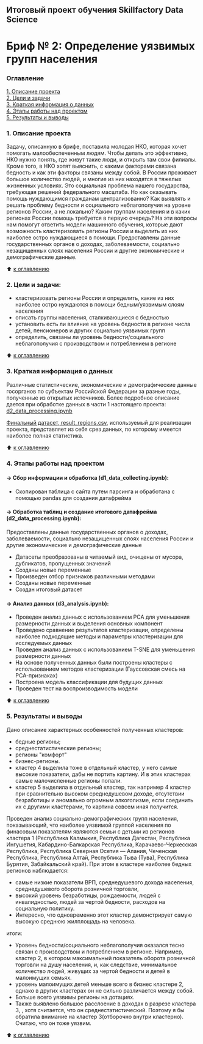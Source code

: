 ## Итоговый проект обучения Skillfactory Data Science
# Бриф № 2: Определение уязвимых групп населения

### Оглавление
[1. Описание проекта](./README.md#1-Описание-проекта)  
[2. Цели и задачи](./README.md#2-Цели-и-задачи)  
[3. Краткая информация о данных](./README.md#3-Краткая-информация-о-данных)  
[4. Этапы работы над проектом](./README.md#4-Этапы-работы-над-проектом)  
[5. Результаты и выводы](./README.md#5-Результаты-и-выводы)    

### 1. Описание проекта

  Задачу, описанную в брифе, поставила молодая НКО, которая хочет помогать малообеспеченным людям. Чтобы делать это эффективно, НКО нужно понять, где живут такие люди, и открыть там свои филиалы.
  Кроме того, в НКО хотят выяснить, с какими факторами связана бедность и как эти факторы связаны между собой.
  В России проживает большое количество людей, и многие из них находятся в тяжелых жизненных условиях. Это социальная проблема нашего государства, требующая решений федерального масштаба. Но как оказывать помощь нуждающимся гражданам централизованно? Как выявлять и решать проблему бедности и социального неблагополучия на уровне регионов России, а не локально? Каким группам населения и в каких регионах России помощь требуется в первую очередь? 
  На эти вопросы нам помогут ответить модели машинного обучения, которые дают возможность кластеризовать регионы России и выделить из них наиболее остро нуждающиеся в помощи.
  Предоставлены данные государственных органов о доходах, заболеваемости, социально незащищенных слоях населения России и другие экономические и демографические данные. 

:arrow_up: [к оглавлению](./README.md#Оглавление)

### 2. Цели и задачи:
- кластеризовать регионы России и определить, какие из них наиболее остро нуждаются в помощи бедным/уязвимым слоям населения
- описать группы населения, сталкивающиеся с бедностью
- установить есть ли влияние на уровень бедности в регионе числа детей, пенсионеров и других социально уязвимых групп
- определить, связаны ли уровень бедности/социального неблагополучия с производством и потреблением в регионе

:arrow_up: [к оглавлению](./README.md#Оглавление)

### 3. Краткая информация о данных

Различные статистические, экономические и демографические данные госорганов по субъектам Российской Федерации за разные годы, полученные из открытых источников. Более подробное описание дается при обработке данных в части 1 настоящего проекта: [d2_data_processing.ipynb](./d2_data_processing.ipynb)

[Финальный датасет, result_regions.csv](./social_russia_data/result_regions.csv), используемый для реализации проекта, представляет из себя срез данных, по которому имеется наиболее полная статистика.
  
:arrow_up: [к оглавлению](./README.md#Оглавление)


### 4. Этапы работы над проектом

#### → Сбор информации и обработка (d1_data_collecting.ipynb):
* Скопирован таблица с сайта путем парсинга и обработана с помощью pandas для создания датафрейма

#### → Обработка таблиц и создание итогового датафрейма (d2_data_processing.ipynb):
Предоставлены данные государственных органов о доходах, заболеваемости, социально незащищенных слоях населения России и другие экономические и демографические данные
* Датасеты преобразованы в читаемый вид, очищены от мусора, дубликатов, пропущенных значений
* Созданы новые переменные
* Произведен отбор признаков различными методами
* Созданы новые переменные
* Создан итоговый датасет

#### → Анализ данных (d3_analysis.ipynb):
* Проведен анализ данных с использованием PCA для уменьшения размерности данных и выделения основных компонент
* Проведено сравнение результатов кластеризации, определены наиболее подходящие методы и параметры кластеризации для исследуемых данных
* Проведен анализ данных с использованием T-SNE для уменьшения размерности данных
* На основе полученных данных были построены кластеры с использованием методов кластеризации (Гауссовская смесь на РСА-признаках)
* Построена модель классификации для будущих данных
* Проведен тест на воспроизводимость модели

:arrow_up: [к оглавлению](./README.md#Оглавление)

### 5. Результаты и выводы

Дано описание характерных особенностей полученных кластеров:
- бедные регионы;
- среднестатистические регионы;
- регионы "комфорт"
- бизнес-регионы.
- кластер 4 выделила тоже в отдельный кластер, у него самые высокие показатели, дабы не портить картину. И в этих кластерах самые малочисленные регионы попали.
- кластер 5 выделила в отдельный кластер, так например 4 кластер при сравнительно высоком среднедушевом доходе, отсутствии безработицы и аномально огромным алкоголизме, если соединить их с другими кластерами, то картина совсем иная получится.

Проведен анализ социально-демографических групп населения, показывающий, что наиболее уязвимой группой населения по финасовым показателям являются семьи с детьми из регионов кластера 1 (Республика Калмыкия, Республика Дагестан, Республика Ингушетия, Кабардино-Балкарская Республика, Карачаево-Черкесская Республика, Республика Северная Осетия — Алания, Чеченская Республика, Республика Алтай, Республика Тыва (Тува), Республика Бурятия, Забайкальский край). 
При этом в кластере наиболее бедных регионов наблюдается:
- самые низкие показатели ВРП, среднедушевого дохода населения, среднедушевого оборота розничной торговли,  
- высокий уровень безработицы, рождаемости, людей с инвалидностью, людей за чертой бедности, расходов на социальную политику.
- Интересно, что одновременно этот кластер демонстрирует самую высокую среднюю жилплощадь на человека.

итоги:
* Уровень бедности/социального неблагополучия оказался тесно связан с производством и потреблением в регионе.
Например, кластер 2, в котором максимальный показатель оборота розничной торговли на душу населения, и, как следствие, минимальное количество людей, живущих за чертой бедности и детей в малоимущих семьях.
* уровень малоимущих детей меньше всего в бизнес кластере 2, однако в других кластерах он не сильно различается между собой.
* Больше всего уязвимы регионы на дотациях.
* Также выявлено большое расслоение в доходах в разрезе кластера 3, , хотя считается, что он среднестатистический.
Поэтому я бы обратила внимание на кластер 3(отборочно внутри кластерно). Считаю, что он тоже уязвим.
 
:arrow_up: [к оглавлению](./README.md#Оглавление)
